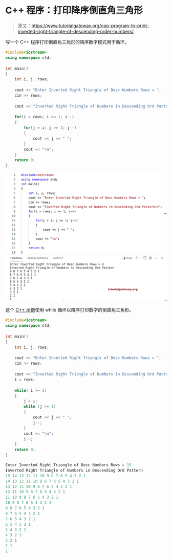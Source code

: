 # C++ 程序：打印降序倒直角三角形

> 原文：<https://www.tutorialgateway.org/cpp-program-to-print-inverted-right-triangle-of-descending-order-numbers/>

写一个 C++ 程序打印倒直角三角形的降序数字模式用于循环。

```cpp
#include<iostream>
using namespace std;

int main()
{
	int i, j, rows;

    cout << "Enter Inverted Right Triangle of Desc Numbers Rows = ";
    cin >> rows;

    cout << "Inverted Right Triangle of Numbers in Descending Ord Pattern\n";  

    for(i = rows; i >= 1; i--)
    {
    	for(j = i; j >= 1; j--)
		{
            cout << j << " ";
        }
        cout << "\n";
    }		
 	return 0;
}
```

![C++ Program to Print Inverted Right Triangle of Descending Order Numbers](img/7d401e3949c4bc89fffaef12882304c8.png)

这个 [C++ 示例](https://www.tutorialgateway.org/cpp-programs/)使用 while 循环以降序打印数字的倒直角三角形。

```cpp
#include<iostream>
using namespace std;

int main()
{
	int i, j, rows;

    cout << "Enter Inverted Right Triangle of Desc Numbers Rows = ";
    cin >> rows;

    cout << "Inverted Right Triangle of Numbers in Descending Ord Pattern\n";  
    i = rows;

    while( i >= 1)
    {
        j = i;
    	while (j >= 1)
		{
            cout << j << " ";
            j--;
        }
        cout << "\n";
        i--;
    }		
 	return 0;
}
```

```cpp
Enter Inverted Right Triangle of Desc Numbers Rows = 15
Inverted Right Triangle of Numbers in Descending Ord Pattern
15 14 13 12 11 10 9 8 7 6 5 4 3 2 1 
14 13 12 11 10 9 8 7 6 5 4 3 2 1 
13 12 11 10 9 8 7 6 5 4 3 2 1 
12 11 10 9 8 7 6 5 4 3 2 1 
11 10 9 8 7 6 5 4 3 2 1 
10 9 8 7 6 5 4 3 2 1 
9 8 7 6 5 4 3 2 1 
8 7 6 5 4 3 2 1 
7 6 5 4 3 2 1 
6 5 4 3 2 1 
5 4 3 2 1 
4 3 2 1 
3 2 1 
2 1 
1 
```